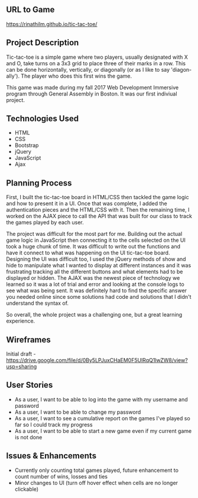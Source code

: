 ## URL to Game
https://rinathilm.github.io/tic-tac-toe/

## Project Description
Tic-tac-toe is a simple game where two players, usually designated with X and O, take turns on a 3x3 grid to place three of their marks in a row. This can be done horizontally, vertically, or diagonally (or as I like to say 'diagon-ally'). The player who does this first wins the game.

This game was made during my fall 2017 Web Development Immersive program through General Assembly in Boston. It was our first indiviual project.

## Technologies Used
- HTML
- CSS
- Bootstrap
- jQuery
- JavaScript
- Ajax

## Planning Process
First, I built the tic-tac-toe board in HTML/CSS then tackled the game logic and how to present it in a UI. Once that was complete, I added the authentication pieces and the HTML/CSS with it. Then the remaining time, I worked on the AJAX piece to call the API that was built for our class to track the games played by each user.

The project was difficult for the most part for me. Building out the actual game logic in JavaScript then connecting it to the cells selected on the UI took a huge chunk of time. It was difficult to write out the functions and have it connect to what was happening on the UI tic-tac-toe board. Designing the UI was difficult too, I used the jQuery methods of show and hide to manipulate what I wanted to display at different instances and it was frustrating tracking all the different buttons and what elements had to be displayed or hidden. The AJAX was the newest piece of technology we learned so it was a lot of trial and error and looking at the console logs to see what was being sent. It was definitely hard to find the specific answer you needed online since some solutions had code and solutions that I didn't understand the syntax of.

So overall, the whole project was a challenging one, but a great learning experience.

## Wireframes
Initial draft - https://drive.google.com/file/d/0By5LPJuxCHaEM0F5UlRqQ1lwZW8/view?usp=sharing

## User Stories
- As a user, I want to be able to log into the game with my username and password
- As a user, I want to be able to change my password
- As a user, I want to see a cumulative report on the games I've played so far so I could track my progress
- As a user, I want to be able to start a new game even if my current game is not done

## Issues & Enhancements
- Currently only counting total games played, future enhancement to count number of wins, losses and ties
- Minor changes to UI (turn off hover effect when cells are no longer clickable)
